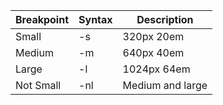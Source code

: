 | Breakpoint | Syntax | Description |
| ------ | ------ | ------ |
| Small | -s  | 320px 20em |
| Medium | -m  | 640px 40em |
| Large | -l | 1024px 64em |
| Not Small | -nl  | Medium and large |

```js

```
